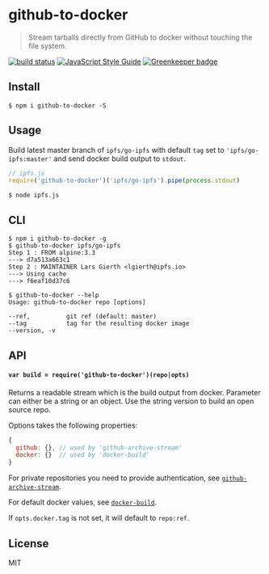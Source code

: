# github-to-docker

> Stream tarballs directly from GitHub to docker without touching the file system.

[![build status](http://img.shields.io/travis/ralphtheninja/github-to-docker.svg?style=flat)](http://travis-ci.org/ralphtheninja/github-to-docker)
[![JavaScript Style Guide](https://img.shields.io/badge/code_style-standard-brightgreen.svg)](https://standardjs.com)
[![Greenkeeper badge](https://badges.greenkeeper.io/ralphtheninja/github-to-docker.svg)](https://greenkeeper.io/)

## Install

```
$ npm i github-to-docker -S
```

## Usage

Build latest master branch of `ipfs/go-ipfs` with default `tag` set to `'ipfs/go-ipfs:master'` and send docker build output to `stdout`.

```js
// ipfs.js
require('github-to-docker')('ipfs/go-ipfs').pipe(process.stdout)
```

```
$ node ipfs.js
```

## CLI

```
$ npm i github-to-docker -g
$ github-to-docker ipfs/go-ipfs
Step 1 : FROM alpine:3.3
---> d7a513a663c1
Step 2 : MAINTAINER Lars Gierth <lgierth@ipfs.io>
---> Using cache
---> f6eaf10d37c6
```

```
$ github-to-docker --help
Usage: github-to-docker repo [options]

--ref,          git ref (default: master)
--tag           tag for the resulting docker image
--version, -v
```

## API

#### `var build = require('github-to-docker')(repo|opts)`

Returns a readable stream which is the build output from docker. Parameter can either be a string or an object. Use the string version to build an open source repo.

Options takes the following properties:

```js
{
  github: {}, // used by 'github-archive-stream'
  docker: {}  // used by 'docker-build'
}
```

For private repositories you need to provide authentication, see [`github-archive-stream`](https://github.com/ralphtheninja/github-archive-stream).

For default docker values, see [`docker-build`](https://github.com/mafintosh/docker-build#api).

If `opts.docker.tag` is not set, it will default to `repo:ref`.

## License

MIT
